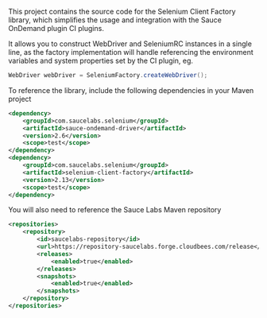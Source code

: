 This project contains the source code for the Selenium Client Factory library, which simplifies the usage  and integration with the Sauce OnDemand plugin CI plugins.

It allows you to construct WebDriver and SeleniumRC instances in a single line, as the factory implementation will handle referencing the environment variables and system properties set by the CI plugin, eg.

```java
WebDriver webDriver = SeleniumFactory.createWebDriver();
```

To reference the library, include the following dependencies in your Maven project

```xml
<dependency>
    <groupId>com.saucelabs.selenium</groupId>
    <artifactId>sauce-ondemand-driver</artifactId>
    <version>2.6</version>
    <scope>test</scope>
</dependency>
<dependency>
    <groupId>com.saucelabs.selenium</groupId>
    <artifactId>selenium-client-factory</artifactId>
    <version>2.13</version>
    <scope>test</scope>
</dependency>
```
You will also need to reference the Sauce Labs Maven repository

```xml
<repositories>
    <repository>
        <id>saucelabs-repository</id>
        <url>https://repository-saucelabs.forge.cloudbees.com/release</url>
        <releases>
            <enabled>true</enabled>
        </releases>
        <snapshots>
            <enabled>true</enabled>
        </snapshots>
    </repository>
</repositories>
```
